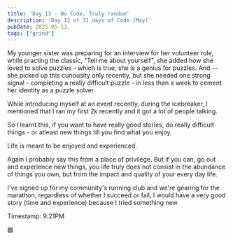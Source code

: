 ```yaml
---
title: 'Day 13 - No Code, Truly random'
description: 'Day 13 of 31 days of Code (May)'
pubDate: 2025-05-13,
tags: ["grind"]
---
```


My younger sister was preparing for an interview for her volunteer role, while practing the classic, "Tell me about yourself", she added how she loved to solve puzzles - which is true, she is a genius for puzzles. And -- she picked up this curiousity only recently, but she needed one strong signal - completing a really difficult puzzle - in less than a week to cement her identity as a puzzle solver.

While introducing myself at an event recently, during the icebreaker, I mentioned that I ran my first 2k recently and it got a lot of people talking.

So I learnt this, if you want to have really good stories, do really difficult things - or atleast new things till you find what you enjoy.

Life is meant to be enjoyed and experienced.

Again I probably say this from a place of privilege. But if you can, go out and experience new things, you life truly does not consist in the abundance of things you own, but from the impact and quality of your every day life.

I've signed up for my community's running club and we're gearing for the marathon, regardless of whether I succeed or fail, I would have a very good story (time and experience) because I tried something new.

Timestamp: 9:21PM

🟩